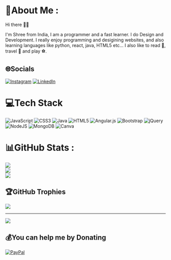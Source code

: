 # 💫About Me :
Hi there 👋🏼

I'm Shree from India, I am a programmer and a fast learner. I do  Design and Development. I really enjoy programming and desigining websites, and also learning languages like python, react, java, HTML5 etc... I also like to read 📖, travel 🛫 and play ⚽.

## 🌐Socials
[![Instagram](https://img.shields.io/badge/Instagram-%23E4405F.svg?logo=Instagram&logoColor=white)](https://instagram.com/iam_shree_23) [![LinkedIn](https://img.shields.io/badge/LinkedIn-%230077B5.svg?logo=linkedin&logoColor=white)](https://linkedin.com/in/shree-surwase-80a412231) 

# 💻Tech Stack
![JavaScript](https://img.shields.io/badge/javascript-%23323330.svg?style=for-the-badge&logo=javascript&logoColor=%23F7DF1E) ![CSS3](https://img.shields.io/badge/css3-%231572B6.svg?style=for-the-badge&logo=css3&logoColor=white) ![Java](https://img.shields.io/badge/java-%23ED8B00.svg?style=for-the-badge&logo=java&logoColor=white) ![HTML5](https://img.shields.io/badge/html5-%23E34F26.svg?style=for-the-badge&logo=html5&logoColor=white) ![Angular.js](https://img.shields.io/badge/angular.js-%23E23237.svg?style=for-the-badge&logo=angularjs&logoColor=white) ![Bootstrap](https://img.shields.io/badge/bootstrap-%23563D7C.svg?style=for-the-badge&logo=bootstrap&logoColor=white) ![jQuery](https://img.shields.io/badge/jquery-%230769AD.svg?style=for-the-badge&logo=jquery&logoColor=white) ![NodeJS](https://img.shields.io/badge/node.js-6DA55F?style=for-the-badge&logo=node.js&logoColor=white) ![MongoDB](https://img.shields.io/badge/MongoDB-%234ea94b.svg?style=for-the-badge&logo=mongodb&logoColor=white) ![Canva](https://img.shields.io/badge/Canva-%2300C4CC.svg?style=for-the-badge&logo=Canva&logoColor=white)
# 📊GitHub Stats :
![](https://github-readme-stats.vercel.app/api?username=Shree-MAVERICK&theme=radical&hide_border=false&include_all_commits=false&count_private=false)<br/>
![](https://github-readme-streak-stats.herokuapp.com/?user=Shree-MAVERICK&theme=radical&hide_border=false)<br/>
![](https://github-readme-stats.vercel.app/api/top-langs/?username=Shree-MAVERICK&theme=radical&hide_border=false&include_all_commits=false&count_private=false&layout=compact)

## 🏆GitHub Trophies
![](https://github-profile-trophy.vercel.app/?username=Shree-MAVERICK&theme=onedark&no-frame=false&no-bg=true&margin-w=4)

---
[![](https://visitcount.itsvg.in/api?id=Shree-MAVERICK&icon=2&color=8)](https://visitcount.itsvg.in)

  ## 💰You can help me by Donating
  [![PayPal](https://img.shields.io/badge/PayPal-00457C?style=for-the-badge&logo=paypal&logoColor=white)](https://paypal.me/surwaseshree23) 

  <!-- Proudly created with GPRM ( https://gprm.itsvg.in ) -->
  
